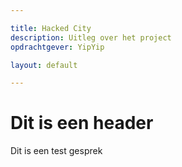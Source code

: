 ```yaml
--- 

title: Hacked City
description: Uitleg over het project 
opdrachtgever: YipYip

layout: default

---
```


# Dit is een header

Dit is een test gesprek



